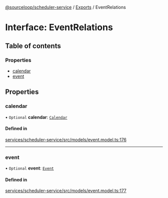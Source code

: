 [@sourceloop/scheduler-service](../README.md) / [Exports](../modules.md) / EventRelations

# Interface: EventRelations

## Table of contents

### Properties

- [calendar](EventRelations.md#calendar)
- [event](EventRelations.md#event)

## Properties

### calendar

• `Optional` **calendar**: [`Calendar`](../classes/Calendar.md)

#### Defined in

[services/scheduler-service/src/models/event.model.ts:176](https://github.com/codeweb05/repo1/blob/ea19add/services/scheduler-service/src/models/event.model.ts#L176)

___

### event

• `Optional` **event**: [`Event`](../classes/Event.md)

#### Defined in

[services/scheduler-service/src/models/event.model.ts:177](https://github.com/codeweb05/repo1/blob/ea19add/services/scheduler-service/src/models/event.model.ts#L177)
